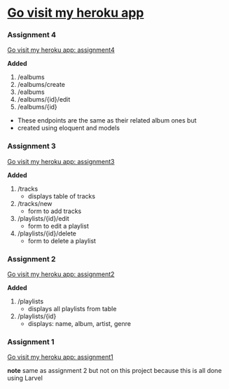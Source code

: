 # [Go visit my heroku app](https://hern784-itp405.herokuapp.com/)

### Assignment 4
[Go visit my heroku app: assignment4](https://hern784-itp405.herokuapp.com/)

**Added**
1. /ealbums
2. /ealbums/create
3. /ealbums
4. /ealbums/{id}/edit
5. /ealbums/{id}

* These endpoints are the same as their related album ones but
* created using eloquent and models

### Assignment 3
[Go visit my heroku app: assignment3](https://hern784-itp405.herokuapp.com/)

**Added**
1. /tracks
    - displays table of tracks
2. /tracks/new
    - form to add tracks
3. /playlists/{id}/edit
    - form to edit a playlist
4. /playlists/{id}/delete
    - form to delete a playlist


### Assignment 2

[Go visit my heroku app: assignment2](https://hern784-itp405.herokuapp.com/playlists)

**Added**
1. /playlists
    - displays all playlists from table
2. /playlists/{id}
    - displays: name, album, artist, genre

### Assignment 1

[Go visit my heroku app: assignment1]( https://hern784-itp405-assignment1.herokuapp.com/j )

**note** same as assignment 2 but not on this project because this is all done using Larvel

